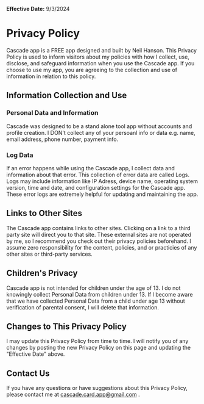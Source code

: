 **Effective Date:** 9/3/2024 <br>
# **Privacy Policy**
Cascade app is a FREE app designed and built by Neil Hanson. This Privacy Policy is used to inform visitors about my policies with how I collect, use, disclose, and safeguard information when you use the Cascade app. If you choose to use my app, you are agreeing to the collection and use of information in relation to this policy.

## **Information Collection and Use**
### Personal Data and Information
Cascade was designed to be a stand alone tool app without accounts and profile creation. I DON't collect any of your persoanl info or data e.g. name, email address, phone number, payment info.

### Log Data
If an error happens while using the Cascade app, I collect data and information about that error. This collection of error data are called Logs. Logs may include information like IP Adress, device name, operating system version, time and date, and configuration settings for the Cascade app. These error logs are extremely helpful for updating and maintaining the app.

## **Links to Other Sites**
The Cascade app contains links to other sites. Clicking on a link to a third party site will direct you to that site. These external sites are not operated by me, so I recommend you check out their privacy policies beforehand. I assume zero responsibility for the content, policies, and or practicies of any other sites or third-party services.

## **Children's Privacy**
Cascade app is not intended for children under the age of 13. I do not knowingly collect Personal Data from children under 13. If I become aware that we have collected Personal Data from a child under age 13 without verification of parental consent, I will delete that information.

## **Changes to This Privacy Policy**
I may update this Privacy Policy from time to time. I will notify you of any changes by posting the new Privacy Policy on this page and updating the "Effective Date" above.

## **Contact Us**
If you have any questions or have suggestions about this Privacy Policy, please contact me at cascade.card.app@gmail.com .
